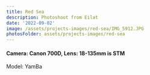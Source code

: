 ```yaml
---
title: Red Sea
description: Photoshoot from Eilat
date: '2022-09-02'
image: /assets/projects-images/red-sea/IMG_5912.JPG
photosFolder: assets/projects-images/red-sea
---
```


#### Camera: Canon 700D, Lens: 18-135mm is STM
Model: YamBa